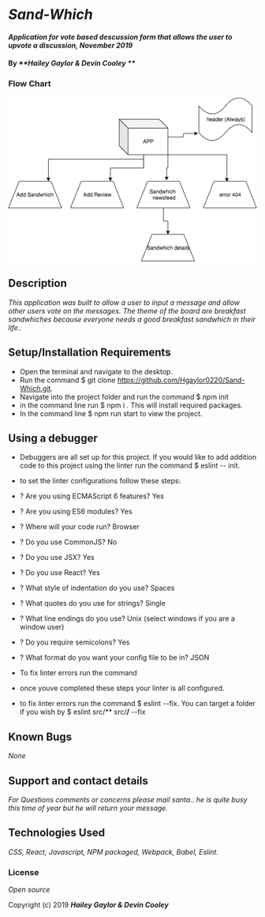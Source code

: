 # _Sand-Which_

#### _Application for vote based descussion form that allows the user to upvote a discussion, November 2019_

#### By _**Hailey Gaylor & Devin Cooley **_
### Flow Chart

![FlowChart](/src/assets/SandwhichDiagram.png)
## Description

_This application was built to allow a user to input a message and allow other users vote on the messages. The theme of the board are breakfast sandwhiches because everyone needs a good breakfast sandwhich in their life.._

## Setup/Installation Requirements

- Open the terminal and navigate to the desktop.
- Run the command $ git clone https://github.com/Hgaylor0220/Sand-Which.git.
- Navigate into the project folder and run the command $ npm init
- in the command line run $ npm i . This will install required packages.
- In the command line $ npm run start to view the project. 

## Using a debugger
- Debuggers are all set up for this project. If you would like to add addition code to this project using the linter run the command $ eslint -- init. 
- to set the linter configurations follow these steps:
- ? Are you using ECMAScript 6 features? Yes
- ? Are you using ES6 modules? Yes
- ? Where will your code run? Browser
- ? Do you use CommonJS? No
- ? Do you use JSX? Yes
- ? Do you use React? Yes
- ? What style of indentation do you use? Spaces  
- ? What quotes do you use for strings? Single
- ? What line endings do you use? Unix (select windows if you are a window user)
- ? Do you require semicolons? Yes
- ? What format do you want your config file to be in? JSON
- To fix linter errors run the command 

- once youve completed these steps your linter is all configured. 
- to fix linter errors run the command $ eslint --fix. You can target a folder if you wish by $ eslint src/** src/**/** --fix

## Known Bugs

_None_

## Support and contact details

_For Questions comments or concerns please mail santa.. he is quite busy this time of year but he will return your message._

## Technologies Used

_CSS, React, Javascript, NPM packaged, Webpack, Babel, Eslint._ 

### License

*Open source*

Copyright (c) 2019 **_Hailey Gaylor & Devin Cooley_**